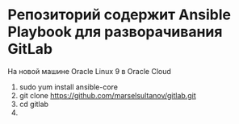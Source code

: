 # Репозиторий содержит Ansible Playbook для разворачивания GitLab

На новой машине Oracle Linux 9 в Oracle Cloud
1. sudo yum install ansible-core
2. git clone https://github.com/marselsultanov/gitlab.git
3. cd gitlab
4. 
